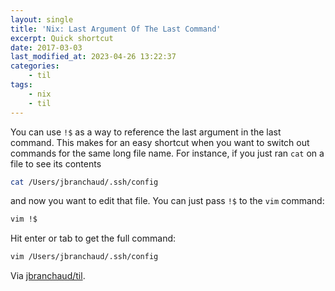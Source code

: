 ```yaml
---
layout: single
title: 'Nix: Last Argument Of The Last Command'
excerpt: Quick shortcut
date: 2017-03-03
last_modified_at: 2023-04-26 13:22:37
categories:
    - til
tags:
    - nix
    - til
---
```


You can use `!$` as a way to reference the last argument in the last
command. This makes for an easy shortcut when you want to switch out
commands for the same long file name. For instance, if you just ran `cat` on
a file to see its contents

```bash
cat /Users/jbranchaud/.ssh/config
```

and now you want to edit that file. You can just pass `!$` to the `vim`
command:

```bash
vim !$
```

Hit enter or tab to get the full command:

```bash
vim /Users/jbranchaud/.ssh/config
```

Via [jbranchaud/til](https://github.com/jbranchaud/til).

